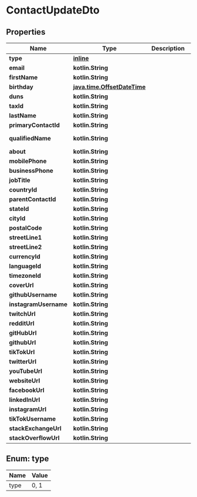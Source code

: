 
# ContactUpdateDto

## Properties
| Name | Type | Description | Notes |
| ------------ | ------------- | ------------- | ------------- |
| **type** | [**inline**](#Type) |  |  |
| **email** | **kotlin.String** |  |  |
| **firstName** | **kotlin.String** |  |  |
| **birthday** | [**java.time.OffsetDateTime**](java.time.OffsetDateTime.md) |  |  [optional] |
| **duns** | **kotlin.String** |  |  [optional] |
| **taxId** | **kotlin.String** |  |  [optional] |
| **lastName** | **kotlin.String** |  |  [optional] |
| **primaryContactId** | **kotlin.String** |  |  [optional] |
| **qualifiedName** | **kotlin.String** |  |  [optional] [readonly] |
| **about** | **kotlin.String** |  |  [optional] |
| **mobilePhone** | **kotlin.String** |  |  [optional] |
| **businessPhone** | **kotlin.String** |  |  [optional] |
| **jobTitle** | **kotlin.String** |  |  [optional] |
| **countryId** | **kotlin.String** |  |  [optional] |
| **parentContactId** | **kotlin.String** |  |  [optional] |
| **stateId** | **kotlin.String** |  |  [optional] |
| **cityId** | **kotlin.String** |  |  [optional] |
| **postalCode** | **kotlin.String** |  |  [optional] |
| **streetLine1** | **kotlin.String** |  |  [optional] |
| **streetLine2** | **kotlin.String** |  |  [optional] |
| **currencyId** | **kotlin.String** |  |  [optional] |
| **languageId** | **kotlin.String** |  |  [optional] |
| **timezoneId** | **kotlin.String** |  |  [optional] |
| **coverUrl** | **kotlin.String** |  |  [optional] |
| **githubUsername** | **kotlin.String** |  |  [optional] |
| **instagramUsername** | **kotlin.String** |  |  [optional] |
| **twitchUrl** | **kotlin.String** |  |  [optional] |
| **redditUrl** | **kotlin.String** |  |  [optional] |
| **gitHubUrl** | **kotlin.String** |  |  [optional] |
| **githubUrl** | **kotlin.String** |  |  [optional] |
| **tikTokUrl** | **kotlin.String** |  |  [optional] |
| **twitterUrl** | **kotlin.String** |  |  [optional] |
| **youTubeUrl** | **kotlin.String** |  |  [optional] |
| **websiteUrl** | **kotlin.String** |  |  [optional] |
| **facebookUrl** | **kotlin.String** |  |  [optional] |
| **linkedInUrl** | **kotlin.String** |  |  [optional] |
| **instagramUrl** | **kotlin.String** |  |  [optional] |
| **tikTokUsername** | **kotlin.String** |  |  [optional] |
| **stackExchangeUrl** | **kotlin.String** |  |  [optional] |
| **stackOverflowUrl** | **kotlin.String** |  |  [optional] |


<a id="Type"></a>
## Enum: type
| Name | Value |
| ---- | ----- |
| type | 0, 1 |




